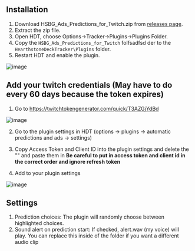 ## Installation

1. Download HSBG_Ads_Predictions_for_Twitch.zip from [releases page](https://github.com/HS-Tools/hsbg-stream-automation/releases).
2. Extract the zip file.
3. Open HDT, choose Options->Tracker->Plugins->Plugins Folder.
4. Copy the `HSBG_Ads_Predictions_for_Twitch` folfsadfsd der to the `HearthstoneDeckTracker\Plugins` folder.
5. Restart HDT and enable the plugin.

![image](https://i.imgur.com/kOsfufm.png)

## Add your twitch credentials (May have to do every 60 days because the token expires)
1. Go to https://twitchtokengenerator.com/quick/T3AZGjYdBd

![image](https://i.imgur.com/7DcITnC.png)

2. Go to the plugin settings in HDT (options -> plugins -> automatic predictions and ads -> settings)

3. Copy Access Token and Client ID into the plugin settings and delete the "" and paste them in **Be careful to put in access token and client id in the correct order and ignore refresh token**

4. Add to your plugin settings

![image](https://i.imgur.com/oPgEdOH.png)

## Settings
1. Prediction choices: The plugin will randomly choose between highlighted choices.
2. Sound alert on prediction start: If checked, alert.wav (my voice) will play. You can replace this inside of the folder if you want a different audio clip
